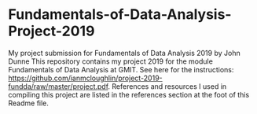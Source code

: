 # Fundamentals-of-Data-Analysis-Project-2019
My project submission for Fundamentals of Data Analysis 2019
by John Dunne
This repository contains my project 2019 for the module Fundamentals of Data Analysis at GMIT. See here for the instructions: https://github.com/ianmcloughlin/project-2019-fundda/raw/master/project.pdf. References and resources I used in compiling this project are listed in the references section at the foot of this Readme file. 
